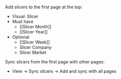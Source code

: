 Add slicers to the first page at the top:
- Visual: Slicer
- Must have
	- [[Slicer Month]]
	- [[Slicer Year]]
- Optional
	- [[Slicer Week]]
	- Slicer Company
	- Slicer Market

Sync slicers from the first page with other pages:
- View -> Sync slicers -> Add and sync with all pages